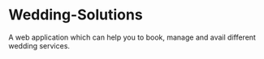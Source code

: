 # Wedding-Solutions
A web application which can help you to book, manage and avail different wedding services.

